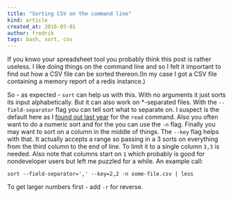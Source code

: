 ```yaml
---
title: "Sorting CSV on the command line"
kind: article
created_at: 2016-03-01
author: fredrik
tags: bash, sort, csv
---
```


If you knwo your spreadsheet tool you probably think this post is rather useless. I like doing things on the command
line and so I felt it important to find out how a CSV file can be sorted thereon.(In my case I got a CSV file containing
a memory report of a redis instance.)

So - as expected - `sort` can help us with this. With no arguments it just sorts its input alphabetically. But it can also
work on *-separated files. With the `--field-separator` flag you can tell sort what to separate on. I suspect <tab> is 
the default here as I [found out last year](/2015/08/bash.html) for the `read` command. Also you often want to do 
a numeric sort and for the you can use the `-n` flag. Finally you may want to sort on a column in the middle of things.
The `--key` flag helps with that. It actually accepts a range so passing in a 3 sorts on everything from the third column to 
the end of line. To limit it to a single column `3,3` is needed. Also note that columns start on `1` which probably is 
good for nondeveloper users but left me puzzled for a while. An example call:

    sort --field-separator=',' --key=2,2 -n some-file.csv | less

To get larger numbers first - add `-r` for reverse.
